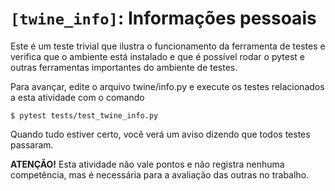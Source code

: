 # `[twine_info]`: Informações pessoais

Este é um teste trivial que ilustra o funcionamento da ferramenta de testes e verifica que o ambiente está instalado e que é possível rodar o pytest e outras
ferramentas importantes do ambiente de testes.

Para avançar, edite o arquivo twine/info.py e execute os testes relacionados a esta atividade com o comando

    $ pytest tests/test_twine_info.py

Quando tudo estiver certo, você verá um aviso dizendo que todos testes passaram.

**ATENÇÃO!** Esta atividade não vale pontos e não registra nenhuma competência, mas é necessária para a avaliação das outras no trabalho.